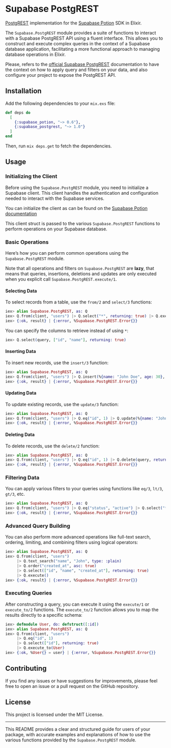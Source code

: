 # Supabase PostgREST

[PostgREST](https://supabase.com/docs/guides/database/overview) implementation for the [Supabase Potion](https://hexdocs.pm/supabase_potion) SDK in Elixir.

The `Supabase.PostgREST` module provides a suite of functions to interact with a Supabase PostgREST API using a fluent interface. This allows you to construct and execute complex queries in the context of a Supabase database application, facilitating a more functional approach to managing database operations in Elixir.

Please, refers to the [official Supabase PostgREST](https://supabase.com/docs/guides/api) documentation to have the context on how to apply query and filters on your data, and also configure your project to expose the PostgREST API.

## Installation

Add the following dependencies to your `mix.exs` file:

```elixir
def deps do
  [
    {:supabase_potion, "~> 0.6"},
    {:supabase_postgrest, "~> 1.0"}
  ]
end
```

Then, run `mix deps.get` to fetch the dependencies.

## Usage

### Initializing the Client

Before using the `Supabase.PostgREST` module, you need to initialize a Supabase client. This client handles the authentication and configuration needed to interact with the Supabase services.

You can initialize the client as can be found on the [Supabase Potion documentation](https://hexdocs.pm/supabase_potion/readme.html#usage)

This client struct is passed to the various `Supabase.PostgREST` functions to perform operations on your Supabase database.

### Basic Operations

Here’s how you can perform common operations using the `Supabase.PostgREST` module.

Note that all operations and filters on `Supabase.PostgREST` are **lazy**, that means that queries, insertions, deletions and updates are only executed when you explicit call `Supabase.PostgREST.execute/1`.

#### Selecting Data

To select records from a table, use the `from/2` and `select/3` functions:

```elixir
iex> alias Supabase.PostgREST, as: Q
iex> Q.from(client, "users") |> Q.select("*", returning: true) |> Q.execute()
iex> {:ok, result} | {:error, %Supabase.PostgREST.Error{}}
```

You can specify the columns to retrieve instead of using `*`:

```elixir
iex> Q.select(query, ["id", "name"], returning: true)
```

#### Inserting Data

To insert new records, use the `insert/3` function:

```elixir
iex> alias Supabase.PostgREST, as: Q
iex> Q.from(client, "users") |> Q.insert(%{name: "John Doe", age: 30}, returning: :representation) |> Q.execute()
iex> {:ok, result} | {:error, %Supabase.PostgREST.Error{}}
```

#### Updating Data

To update existing records, use the `update/3` function:

```elixir
iex> alias Supabase.PostgREST, as: Q
iex> Q.from(client, "users") |> Q.eq("id", 1) |> Q.update(%{name: "John Smith"}, returning: :representation) |> Q.execute()
iex> {:ok, result} | {:error, %Supabase.PostgREST.Error{}}
```

#### Deleting Data

To delete records, use the `delete/2` function:

```elixir
iex> alias Supabase.PostgREST, as: Q
iex> Q.from(client, "users") |> Q.eq("id", 1) |> Q.delete(query, returning: :representation) |> Q.execute()
iex> {:ok, result} | {:error, %Supabase.PostgREST.Error{}}
```

### Filtering Data

You can apply various filters to your queries using functions like `eq/3`, `lt/3`, `gt/3`, etc.

```elixir
iex> alias Supabase.PostgREST, as: Q
iex> Q.from(client, "users") |> Q.eq("status", "active") |> Q.select("*", returning: true) |> Q.execute()
iex> {:ok, result} | {:error, %Supabase.PostgREST.Error{}}
```

### Advanced Query Building

You can also perform more advanced operations like full-text search, ordering, limiting, and combining filters using logical operators:

```elixir
iex> alias Supabase.PostgREST, as: Q
iex> Q.from(client, "users")
     |> Q.text_search("name", "John", type: :plain)
     |> Q.order("created_at", asc: true)
     |> Q.select(["id", "name", "created_at"], returning: true)
     |> Q.execute()
iex> {:ok, result} | {:error, %Supabase.PostgREST.Error{}}
```

### Executing Queries

After constructing a query, you can execute it using the `execute/1` or `execute_to/2` functions. The `execute_to/2` function allows you to map the results directly to a specific schema:

```elixir
iex> defmodule User, do: defstruct([:id])
iex> alias Supabase.PostgREST, as: Q
iex> Q.from(client, "users")
     |> Q.eq("id", 1)
     |> Q.select(["id"], returning: true)
     |> Q.execute_to(User)
iex> {:ok, %User{} = user} | {:error, %Supabase.PostgREST.Error{}}
```

## Contributing

If you find any issues or have suggestions for improvements, please feel free to open an issue or a pull request on the GitHub repository.

## License

This project is licensed under the MIT License.

---

This README provides a clear and structured guide for users of your package, with accurate examples and explanations of how to use the various functions provided by the `Supabase.PostgREST` module.
